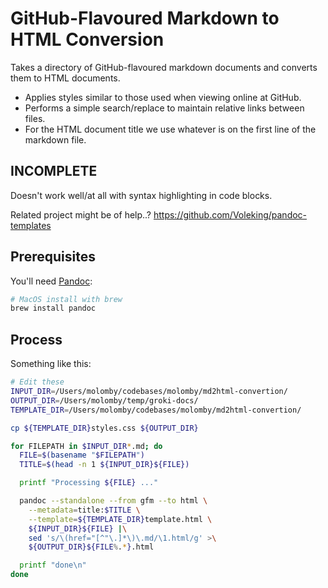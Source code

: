 GitHub-Flavoured Markdown to HTML Conversion
==============================================================================

Takes a directory of GitHub-flavoured markdown documents and converts them to HTML documents.

* Applies styles similar to those used when viewing online at GitHub.
* Performs a simple search/replace to maintain relative links between files.
* For the HTML document title we use whatever is on the first line of the markdown file.

## **INCOMPLETE**

Doesn't work well/at all with syntax highlighting in code blocks.

Related project might be of help..?
https://github.com/Voleking/pandoc-templates


## Prerequisites

You'll need [Pandoc](https://pandoc.org):

```sh
# MacOS install with brew
brew install pandoc
```

## Process

Something like this:

```sh
# Edit these
INPUT_DIR=/Users/molomby/codebases/molomby/md2html-convertion/
OUTPUT_DIR=/Users/molomby/temp/groki-docs/
TEMPLATE_DIR=/Users/molomby/codebases/molomby/md2html-convertion/

cp ${TEMPLATE_DIR}styles.css ${OUTPUT_DIR}

for FILEPATH in $INPUT_DIR*.md; do
  FILE=$(basename "$FILEPATH")
  TITLE=$(head -n 1 ${INPUT_DIR}${FILE})

  printf "Processing ${FILE} ..."

  pandoc --standalone --from gfm --to html \
    --metadata=title:$TITLE \
    --template=${TEMPLATE_DIR}template.html \
    ${INPUT_DIR}${FILE} |\
    sed 's/\(href="[^"\.]*\)\.md/\1.html/g' >\
    ${OUTPUT_DIR}${FILE%.*}.html

  printf "done\n"
done
```
